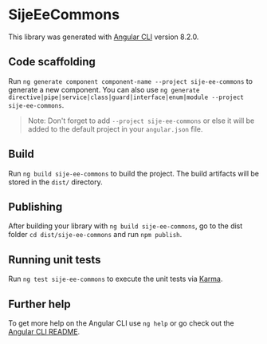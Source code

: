 # SijeEeCommons

This library was generated with [Angular CLI](https://github.com/angular/angular-cli) version 8.2.0.

## Code scaffolding

Run `ng generate component component-name --project sije-ee-commons` to generate a new component. You can also use `ng generate directive|pipe|service|class|guard|interface|enum|module --project sije-ee-commons`.
> Note: Don't forget to add `--project sije-ee-commons` or else it will be added to the default project in your `angular.json` file. 

## Build

Run `ng build sije-ee-commons` to build the project. The build artifacts will be stored in the `dist/` directory.

## Publishing

After building your library with `ng build sije-ee-commons`, go to the dist folder `cd dist/sije-ee-commons` and run `npm publish`.

## Running unit tests

Run `ng test sije-ee-commons` to execute the unit tests via [Karma](https://karma-runner.github.io).

## Further help

To get more help on the Angular CLI use `ng help` or go check out the [Angular CLI README](https://github.com/angular/angular-cli/blob/master/README.md).
